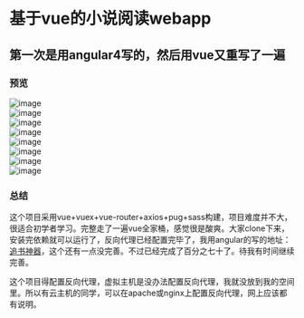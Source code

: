 # 基于vue的小说阅读webapp

## 第一次是用angular4写的，然后用vue又重写了一遍

### 预览

 ![image](./doc/QQ截图20180116103142.png)   
 ![image](./doc/QQ截图20180116103216.png)  
 ![image](./doc/QQ截图20180116103238.png)  
 ![image](./doc/QQ截图20180116103249.png)  
 ![image](./doc/QQ截图20180116103304.png)  
 ![image](./doc/QQ截图20180116103316.png)  
 ![image](./doc/QQ截图20180116103358.png)  
 ![image](./doc/QQ截图20180116103407.png)  


### 总结
 这个项目采用vue+vuex+vue-router+axios+pug+sass构建，项目难度并不大，很适合初学者学习。完整走了一遍vue全家桶，感觉很是酸爽。大家clone下来，安装完依赖就可以运行了，反向代理已经配置完毕了，我用angular的写的地址：[追书神器](https://github.com/hellowolrds/book)，这个还有一点没完善。不过已经完成了百分之七十了。待我有时间继续完善。
 
 这个项目得配置反向代理，虚拟主机是没办法配置反向代理，我就没放到我的空间里。所以有云主机的同学，可以在apache或nginx上配置反向代理，网上应该都有说明。

